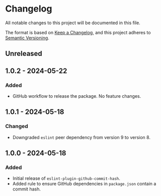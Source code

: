 # Changelog

All notable changes to this project will be documented in this file.

The format is based on [Keep a Changelog](https://keepachangelog.com/en/1.0.0/), and this project adheres to [Semantic Versioning](https://semver.org/spec/v2.0.0.html).

## Unreleased

## 1.0.2 - 2024-05-22
### Added
- GitHub workflow to release the package. No feature changes.

## 1.0.1 - 2024-05-18
### Changed
- Downgraded `eslint` peer dependency from version 9 to version 8.

## 1.0.0 - 2024-05-18
### Added
- Initial release of `eslint-plugin-github-commit-hash`.
- Added rule to ensure GitHub dependencies in `package.json` contain a commit hash.
